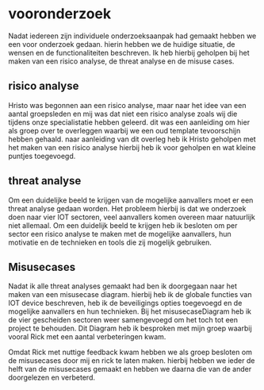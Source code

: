 # vooronderzoek

Nadat iedereen zijn individuele onderzoeksaanpak had gemaakt hebben we een voor onderzoek gedaan. hierin hebben we de huidige situatie, de wensen en de functionaliteiten beschreven. Ik heb hierbij geholpen bij het maken van een risico analyse, de threat analyse en de misuse cases.

## risico analyse

Hristo was begonnen aan een risico analyse, maar naar het idee van een aantal groepsleden en mij was dat niet een risico analyse zoals wij die tijdens onze specialistatie hebben geleerd. dit was een aanleiding om hier als groep over te overleggen waarbij we een oud template tevoorschijn hebben gehaald. naar aanleiding van dit overleg heb ik Hristo geholpen met het maken van een risico analyse hierbij heb ik voor geholpen en wat kleine puntjes toegevoegd.

## threat analyse

Om een duidelijke beeld te krijgen van de mogelijke aanvallers moet er een threat analyse gedaan worden. Het probleem hierbij is dat we onderzoek doen naar vier IOT sectoren, veel aanvallers komen overeen maar natuurlijk niet allemaal. Om een duidelijk beeld te krijgen heb ik besloten om per sector een risico analyse te maken met de mogelijke aanvallers, hun motivatie en de technieken en tools die zij mogelijk gebruiken.

## Misusecases

Nadat ik alle threat analyses gemaakt had ben ik doorgegaan naar het maken van een misusecase diagram. hierbij heb ik de globale functies van IOT device beschreven, heb ik de beveiligings opties toegevoegd en de mogelijke aanvallers en hun technieken. Bij het misusecaseDiagram heb ik de vier gescheiden sectoren weer samengevoegd om het toch tot een project te behouden. Dit Diagram heb ik besproken met mijn groep waarbij vooral Rick met een aantal verbeteringen kwam.

Omdat Rick met nuttige feedback kwam hebben we als groep besloten om de misusecases door mij en rick te laten maken. hierbij hebben we ieder de helft van de misusecases gemaakt en hebben we daarna die van de ander doorgelezen en verbeterd.

<!-- Vervolgens hebben we als groep gewerkt aan de preliminary research, hierin hebben we het project beschreven en wat we gaan doen. Hierin hebben we verschillende aspecten in details uitgewerkt. Hierbij heb ik meegeholpen met het maken van de risico analyse. Verder heb ik de threat analyse gemaakt en heb ik samen met Rick de misuse cases gemaakt. -->